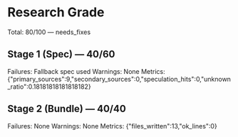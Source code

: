# Research Grade
Total: 80/100 — needs_fixes

## Stage 1 (Spec) — 40/60
Failures: Fallback spec used
Warnings: None
Metrics: {"primary_sources":9,"secondary_sources":0,"speculation_hits":0,"unknown_ratio":0.18181818181818182}

## Stage 2 (Bundle) — 40/40
Failures: None
Warnings: None
Metrics: {"files_written":13,"ok_lines":0}